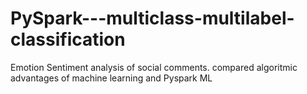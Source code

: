 # PySpark---multiclass-multilabel-classification
 Emotion Sentiment analysis of social comments. compared algoritmic advantages of machine learning and Pyspark ML

